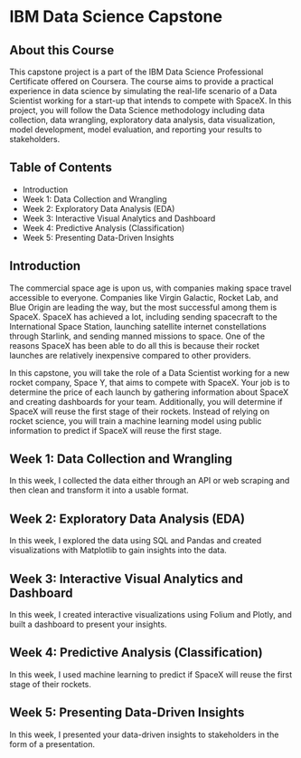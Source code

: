 # IBM Data Science Capstone

## About this Course
This capstone project is a part of the IBM Data Science Professional Certificate offered on Coursera. The course aims to provide a practical experience in data science by simulating the real-life scenario of a Data Scientist working for a start-up that intends to compete with SpaceX. In this project, you will follow the Data Science methodology including data collection, data wrangling, exploratory data analysis, data visualization, model development, model evaluation, and reporting your results to stakeholders.


## Table of Contents
- Introduction
- Week 1: Data Collection and Wrangling
- Week 2: Exploratory Data Analysis (EDA)
- Week 3: Interactive Visual Analytics and Dashboard
- Week 4: Predictive Analysis (Classification)
- Week 5: Presenting Data-Driven Insights

## Introduction
The commercial space age is upon us, with companies making space travel accessible to everyone. Companies like Virgin Galactic, Rocket Lab, and Blue Origin are leading the way, but the most successful among them is SpaceX. SpaceX has achieved a lot, including sending spacecraft to the International Space Station, launching satellite internet constellations through Starlink, and sending manned missions to space. One of the reasons SpaceX has been able to do all this is because their rocket launches are relatively inexpensive compared to other providers. 

In this capstone, you will take the role of a Data Scientist working for a new rocket company, Space Y, that aims to compete with SpaceX. Your job is to determine the price of each launch by gathering information about SpaceX and creating dashboards for your team. Additionally, you will determine if SpaceX will reuse the first stage of their rockets. Instead of relying on rocket science, you will train a machine learning model using public information to predict if SpaceX will reuse the first stage.

## Week 1: Data Collection and Wrangling
In this week, I collected the data either through an API or web scraping and then clean and transform it into a usable format.

## Week 2: Exploratory Data Analysis (EDA)
In this week, I explored the data using SQL and Pandas and created visualizations with Matplotlib to gain insights into the data.

## Week 3: Interactive Visual Analytics and Dashboard
In this week, I created interactive visualizations using Folium and Plotly, and built a dashboard to present your insights.

## Week 4: Predictive Analysis (Classification)
In this week, I used machine learning to predict if SpaceX will reuse the first stage of their rockets.

## Week 5: Presenting Data-Driven Insights
In this week, I presented your data-driven insights to stakeholders in the form of a presentation.
